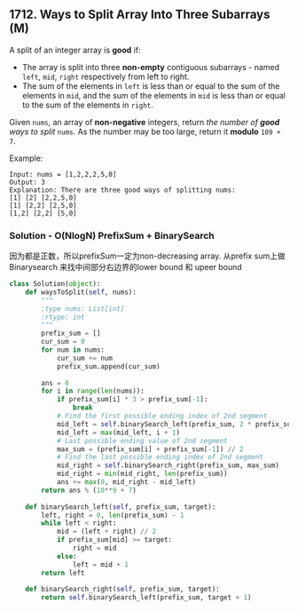 ## 1712. Ways to Split Array Into Three Subarrays (M)

A split of an integer array is **good** if:

- The array is split into three **non-empty** contiguous subarrays - named `left`, `mid`, `right` respectively from left to right.
- The sum of the elements in `left` is less than or equal to the sum of the elements in `mid`, and the sum of the elements in `mid` is less than or equal to the sum of the elements in `right`.

Given `nums`, an array of **non-negative** integers, return *the number of **good** ways to split* `nums`. As the number may be too large, return it **modulo** `109 + 7`.

Example:

```
Input: nums = [1,2,2,2,5,0]
Output: 3
Explanation: There are three good ways of splitting nums:
[1] [2] [2,2,5,0]
[1] [2,2] [2,5,0]
[1,2] [2,2] [5,0]
```



### Solution - O(NlogN) PrefixSum + BinarySearch

因为都是正数，所以prefixSum一定为non-decreasing array. 从prefix sum上做Binarysearch 来找中间部分右边界的lower bound 和 upeer bound

```python
class Solution(object):
    def waysToSplit(self, nums):
        """
        :type nums: List[int]
        :rtype: int
        """
        prefix_sum = []
        cur_sum = 0       
        for num in nums:
            cur_sum += num
            prefix_sum.append(cur_sum)
        
        ans = 0
        for i in range(len(nums)):
            if prefix_sum[i] * 3 > prefix_sum[-1]:
                break
            # Find the first possible ending index of 2nd segment
            mid_left = self.binarySearch_left(prefix_sum, 2 * prefix_sum[i])
            mid_left = max(mid_left, i + 1)
            # Last possible ending value of 2nd segment
            max_sum = (prefix_sum[i] + prefix_sum[-1]) // 2  
            # Find the last possible ending index of 2nd segment
            mid_right = self.binarySearch_right(prefix_sum, max_sum)
            mid_right = min(mid_right, len(prefix_sum))
            ans += max(0, mid_right - mid_left)
        return ans % (10**9 + 7)
    
    def binarySearch_left(self, prefix_sum, target):
        left, right = 0, len(prefix_sum) - 1
        while left < right:
            mid = (left + right) // 2
            if prefix_sum[mid] >= target:
                right = mid
            else:
                left = mid + 1
        return left
    
    def binarySearch_right(self, prefix_sum, target):
        return self.binarySearch_left(prefix_sum, target + 1)

```

